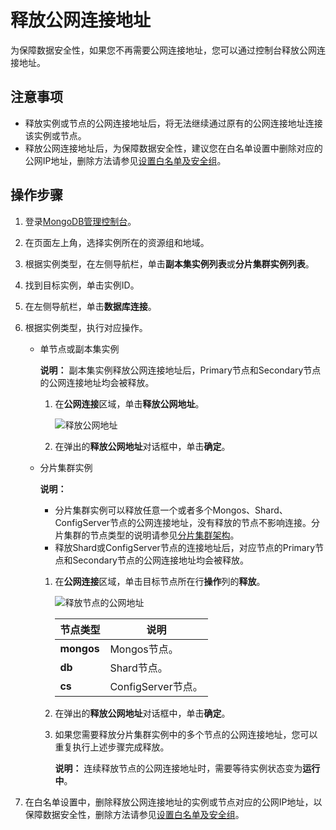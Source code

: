 # 释放公网连接地址

为保障数据安全性，如果您不再需要公网连接地址，您可以通过控制台释放公网连接地址。

## 注意事项

-   释放实例或节点的公网连接地址后，将无法继续通过原有的公网连接地址连接该实例或节点。
-   释放公网连接地址后，为保障数据安全性，建议您在白名单设置中删除对应的公网IP地址，删除方法请参见[设置白名单及安全组](/intl.zh-CN/用户指南/数据安全性/设置白名单及安全组.md)。

## 操作步骤

1.  登录[MongoDB管理控制台](https://mongodb.console.aliyun.com/)。

2.  在页面左上角，选择实例所在的资源组和地域。

3.  根据实例类型，在左侧导航栏，单击**副本集实例列表**或**分片集群实例列表**。

4.  找到目标实例，单击实例ID。

5.  在左侧导航栏，单击**数据库连接**。

6.  根据实例类型，执行对应操作。

    -   单节点或副本集实例

        **说明：** 副本集实例释放公网连接地址后，Primary节点和Secondary节点的公网连接地址均会被释放。

        1.  在**公网连接**区域，单击**释放公网地址**。

            ![释放公网地址](https://static-aliyun-doc.oss-accelerate.aliyuncs.com/assets/img/zh-CN/4646819951/p37322.png)

        2.  在弹出的**释放公网地址**对话框中，单击**确定**。
    -   分片集群实例

        **说明：**

        -   分片集群实例可以释放任意一个或者多个Mongos、Shard、ConfigServer节点的公网连接地址，没有释放的节点不影响连接。分片集群的节点类型的说明请参见[分片集群架构](/intl.zh-CN/产品简介/系统架构/分片集群架构.md)。
        -   释放Shard或ConfigServer节点的连接地址后，对应节点的Primary节点和Secondary节点的公网连接地址均会被释放。
        1.  在**公网连接**区域，单击目标节点所在行**操作**列的**释放**。

            ![释放节点的公网地址](https://static-aliyun-doc.oss-accelerate.aliyuncs.com/assets/img/zh-CN/4646819951/p13376.png)

            |节点类型|说明|
            |----|--|
            |**mongos**|Mongos节点。|
            |**db**|Shard节点。|
            |**cs**|ConfigServer节点。|

        2.  在弹出的**释放公网地址**对话框中，单击**确定**。
        3.  如果您需要释放分片集群实例中的多个节点的公网连接地址，您可以重复执行上述步骤完成释放。

            **说明：** 连续释放节点的公网连接地址时，需要等待实例状态变为**运行中**。

7.  在白名单设置中，删除释放公网连接地址的实例或节点对应的公网IP地址，以保障数据安全性，删除方法请参见[设置白名单及安全组](/intl.zh-CN/用户指南/数据安全性/设置白名单及安全组.md)。


